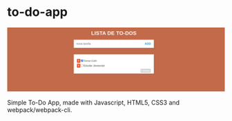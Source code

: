 # to-do-app

![To-Do App](https://github.com/gustavo-zsilva/images/blob/master/to-do-app.png)

 Simple To-Do App, made with Javascript, HTML5, CSS3 and webpack/webpack-cli.
